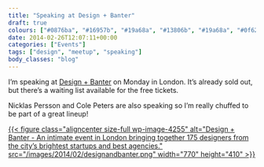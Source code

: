 ```yaml
---
title: "Speaking at Design + Banter"
draft: true
colours: ["#0876ba", "#16957b", "#19a68a", "#13806b", "#19a68a", "#0f6252", "#19a68a"]
date: 2014-02-26T12:07:11+00:00
categories: ["Events"]
tags: ["design", "meetup", "speaking"]
body_classes: "blog"
---
```


I’m speaking at [Design + Banter](http://designandbanter.com) on Monday in London. It’s already sold out, but there’s a waiting list available for the free tickets.

Nicklas Persson and Cole Peters are also speaking so I’m really chuffed to be part of a great lineup!

[{{< figure class="aligncenter size-full wp-image-4255" alt="Design + Banter  - An intimate event in London bringing together 175 designers from the city’s brightest startups and best agencies." src="/images/2014/02/designandbanter.png" width="770" height="410" >}}](http://designandbanter.com)

	